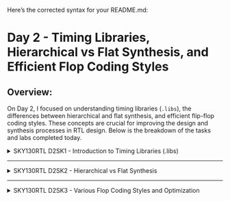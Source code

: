 Here’s the corrected syntax for your README.md:

# Day 2 - Timing Libraries, Hierarchical vs Flat Synthesis, and Efficient Flop Coding Styles

## Overview:
On Day 2, I focused on understanding timing libraries (`.libs`), the differences between hierarchical and flat synthesis, and efficient flip-flop coding styles. These concepts are crucial for improving the design and synthesis processes in RTL design. Below is the breakdown of the tasks and labs completed today.

<details>
  <summary>SKY130RTL D2SK1 - Introduction to Timing Libraries (.libs)</summary>

  ### Introduction to .lib Files (Parts 1-3)
  - Studied the structure and significance of `.lib` files, which are essential for timing analysis and cell characterization.
  - Analyzed timing arcs, cell delays, and power information contained in `.lib` files.
  - Explanation of .lib library:
     - File path: `!gvim ../mylib/lib/sky130_fd_sc_hd__tt_025C_1v80.lib`
     - Key breakdown:
       - `tt`: typical (Process)
       - `025C`: 77 °F (Temperature)
       - `1v80`: Voltage
     - ![lib filename explanation](https://github.com/user-attachments/assets/8e2fac9d-6ef7-4dce-8e20-e829e6c7bbef)
       <img width="594" alt="Screenshot 2024-10-23 at 10 48 57 AM" src="https://github.com/user-attachments/assets/b45fc544-f0ea-4148-ae2c-7318dc72fc6f">
  - The logic gate `sky130_fd_sc_hd__a2111o_1`:
     - Has 5 inputs (A1, A2, B1, C1, D1), resulting in 2^5 = 32 possible input combinations.
     - Gate function explained:
       - `a2111o`:
         - `a`: represents the AND gate.
         - `o`: represents the OR gate.
         - `2111`: indicates the structure:
           - Two inputs (A1, A2) go into an AND gate.
           - The result of the AND gate feeds into the first input of a 4-input OR gate (A1, A2, B1, C1, D1).
     - ![Gate explanation](https://github.com/user-attachments/assets/65f2c6bb-37e8-4b5a-9481-8261973ef198)
     - As the number of gates increases, the area also increases, i.e., a larger cell is employing wider transistors.
     - Wider cells are faster but require larger areas and consume more power.
     - Smaller cells have more delay but require less area and consume less power.
     - <img width="1392" alt="Screenshot 2024-10-23 at 11 32 28 AM" src="https://github.com/user-attachments/assets/487a0c75-c2db-4eae-9e8a-a0f992110ac2">

</details>

----------------------------------------------------------------------------------------------------------------------------------------------------------------------------

<details>
  <summary>SKY130RTL D2SK2 - Hierarchical vs Flat Synthesis</summary>

  ### Hierarchical vs Flat Synthesis (Parts 1-2)
  - Understood how hierarchical synthesis allows for modular design, while flat synthesis provides a single-level design view.
  - Conducted synthesis experiments to observe the impact on area, power, and performance.
  
    Example:
    ```verilog
    module sub_module2 (input a, input b, output y);
	    assign y = a | b;
    endmodule
  
    module sub_module1 (input a, input b, output y);
	    assign y = a & b;
    endmodule

    module multiple_modules (input a, input b, input c, output y);
	    wire net1;
	    sub_module1 u1(.a(a),.b(b),.y(net1));  // net1 = a & b
	    sub_module2 u2(.a(net1),.b(c),.y(y));  // y = net1 | c, i.e., y = a & b + c;
    endmodule
    ```
    
    #### After synthesis
    <img width="628" alt="Screenshot 2024-10-23 at 12 29 24 PM" src="https://github.com/user-attachments/assets/6927187b-04af-44e8-ba60-48db3aefbd9e">
		
    **multiple_modules**
    <img width="263" alt="Screenshot 2024-10-23 at 12 34 11 PM" src="https://github.com/user-attachments/assets/3431a5ca-2378-4106-ae19-3233d59fbff2">
    
    **sub_module1**
    <br><img width="262" alt="Screenshot 2024-10-23 at 12 34 35 PM" src="https://github.com/user-attachments/assets/1a840c8c-9809-4337-bd3d-c0eb55fcb740">
    
    **sub_module2**
    <br><img width="260" alt="Screenshot 2024-10-23 at 12 35 04 PM" src="https://github.com/user-attachments/assets/daf0dcde-46e2-43f7-9d1a-7cd56d40ed23">
    
    **design hierarchy**
    <br><img width="254" alt="Screenshot 2024-10-23 at 12 35 32 PM" src="https://github.com/user-attachments/assets/60bc031d-7865-411f-836d-017b0657f710">
    
    **Linking to liberty file**
    <img width="557" alt="Screenshot 2024-10-23 at 7 44 43 PM" src="https://github.com/user-attachments/assets/fda168af-7074-43f5-885a-dc52c7ab1b17">
    
    **Output**
    <img width="928" alt="Screenshot 2024-10-23 at 7 46 49 PM" src="https://github.com/user-attachments/assets/c10a87d2-1504-4e6d-b966-3d8853217659">
		
    **Writing netlists**
    ```bash
    write_verilog -noattr multiple_modules_netlist.v
    ```
    <img width="282" alt="Screenshot 2024-10-23 at 7 48 34 PM" src="https://github.com/user-attachments/assets/eca53284-8f78-467b-b9cf-5be39335b359">
    <br>
    <img width="569" alt="Screenshot 2024-10-23 at 8 27 42 PM" src="https://github.com/user-attachments/assets/81b2a745-0722-4865-b841-2045f82e65db">

    
    <img width="664" alt="Screenshot 2024-10-23 at 8 04 51 PM" src="https://github.com/user-attachments/assets/75400a5a-b918-4703-9a51-98cf8225b0c9"><br>

    **Flat netlist**
    ```bash
    flatten
    ```
    <br>
    <img width="352" alt="Screenshot 2024-10-23 at 8 31 00 PM" src="https://github.com/user-attachments/assets/6c291d00-46f5-4ec5-93ef-0af30ecf619d">
		
    <img width="564" alt="Screenshot 2024-10-23 at 8 33 46 PM" src="https://github.com/user-attachments/assets/1e0d0a1c-0a3e-451d-b777-b1eb9b90e672">
    
    **Output**<br>
    <br><img width="1435" alt="Screenshot 2024-10-23 at 8 34 46 PM" src="https://github.com/user-attachments/assets/72e43ef5-83be-46be-9132-8c6fab7b5882">
    
    **sub_module.v**
    <br><img width="292" alt="Screenshot 2024-10-23 at 8 37 08 PM" src="https://github.com/user-attachments/assets/cc57b91e-6dbd-4caa-b86e-22f61ed8aeaf">
    
    **Linking to netlist**
    <br><img width="442" alt="Screenshot 2024-10-23 at 8 37 44 PM" src="https://github.com/user-attachments/assets/22c926f2-f3ee-4d74-b465-8c9efe546d97">
    
    **Output**
    <br><img width="742" alt="Screenshot 2024-10-23 at 8 38 20 PM" src="https://github.com/user-attachments/assets/4bbee867-044b-4a88-995a-a620d1b45dec">
    
    - When we have multiple instances of the same module.
    - To get rid of this redundancy, we flatten the netlist.
		
</details>

----------------------------------------------------------------------------------------------------------------------------------------------------------------------------

<details>
  <summary>SKY130RTL D2SK3 - Various Flop Coding Styles and Optimization</summary>

  ### Why Flops and Flop Coding Styles
  - Learned about the importance of flip-flops in digital design and explored different flop coding styles.
  - Flops are used to minimize the glitches.
  - <img width="720" alt="Screenshot 2024-10-23 at 7 27 47 PM" src="https://github.com/user-attachments/assets/c0488023-1a2c-46ae-955d-955815aab11c">
  #### Flop Coding Styles

  **dff_asyncres.v**
  ```verilog
    module dff_asyncres ( input clk ,  input async_reset , input d , output reg q );
    always @ (posedge clk , posedge async_reset)
    begin
	if(async_reset)
	    q <= 1'b0;
	else	
	    q <= d;
    end
    endmodule
  ```
   **Waveforms**
![WhatsApp Image 2024-10-23 at 19 01 24](https://github.com/user-attachments/assets/82f4bc94-4b1e-418b-bb9f-6f1e52d45df2)
**dff_syncres.**
```verilog
module dff_syncres ( input clk , input async_reset , input sync_reset , input d , output reg q );
always @ (posedge clk )
begin
	if (sync_reset)
		q <= 1'b0;
	else	
		q <= d;
end
endmodule
```
**Waveforms**
![WhatsApp Image 2024-10-23 at 19 37 15](https://github.com/user-attachments/assets/8d5e39c9-977b-4801-bfd5-9397bdf07d3d)


  ### Lab of Asyncronous Flop Synthesis Simulations 
  **dff_asyncres.v**
  ```verilog
module dff_asyncres ( input clk ,  input async_reset , input d , output reg q );
always @ (posedge clk , posedge async_reset)
begin
	if(async_reset)
		q <= 1'b0;
	else	
		q <= d;
end
endmodule
```
<img width="1286" alt="Screenshot 2024-10-24 at 9 25 00 AM" src="https://github.com/user-attachments/assets/880462f3-c69c-4e6b-9ac1-86a9f8e72650">

**dff_async_set.v**
```verilog
module dff_async_set ( input clk ,  input async_set , input d , output reg q );
always @ (posedge clk , posedge async_set)
begin
	if(async_set)
		q <= 1'b1;
	else	
		q <= d;
end
endmodule
```
<img width="1285" alt="Screenshot 2024-10-24 at 9 27 24 AM" src="https://github.com/user-attachments/assets/0dfc239e-1007-412b-b14b-72165391f41c">

### Lab of Syncronous Flop Synthesis Simulations 
**dff_syncres.v**
<img width="314" alt="Screenshot 2024-10-24 at 9 41 40 AM" src="https://github.com/user-attachments/assets/cce3482e-ca65-4e01-aadb-246202de04a3">

**Output**
<img width="855" alt="Screenshot 2024-10-24 at 9 43 51 AM" src="https://github.com/user-attachments/assets/02117e39-8828-45c8-ac16-3bea622eadcf">

**dff_async_set.v**
<img width="361" alt="Screenshot 2024-10-24 at 9 56 23 AM" src="https://github.com/user-attachments/assets/dc3de8fb-3e91-41bc-802a-74827495563d">

**Output**
<img width="923" alt="Screenshot 2024-10-24 at 10 00 45 AM" src="https://github.com/user-attachments/assets/177f96c6-fc1d-4b64-8441-e2a515d90d3d">

**dff_syncres.v**
<img width="306" alt="Screenshot 2024-10-24 at 10 02 33 AM" src="https://github.com/user-attachments/assets/976bd57e-2ae1-4790-b07f-e1f569b52bfe">

**Output**
<img width="889" alt="Screenshot 2024-10-24 at 10 03 58 AM" src="https://github.com/user-attachments/assets/7d6c40b0-9b2b-4123-b818-a83985370f4c">

**Expected Output vs Original Output**
<img width="1320" alt="Screenshot 2024-10-24 at 10 07 50 AM" src="https://github.com/user-attachments/assets/4f62104f-8c44-476b-a51d-7c1855e1ef15">





  
  ### Interesting Optimizations
  - Applied optimizations to the flop designs to reduce area and improve performance.



</details>



